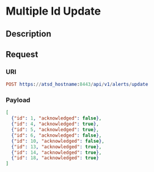 # Multiple Id Update

## Description

## Request

### URI

```elm
POST https://atsd_hostname:8443/api/v1/alerts/update
```

### Payload

```json
[
  {"id": 1, "acknowledged": false},
  {"id": 4, "acknowledged": true},
  {"id": 5, "acknowledged": true},
  {"id": 6, "acknowledged": false},
  {"id": 10, "acknowledged": false},
  {"id": 13, "acknowledged": true},
  {"id": 14, "acknowledged": true},
  {"id": 18, "acknowledged": true}
]
```
